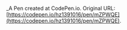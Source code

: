 # 
 _A Pen created at CodePen.io. Original URL: [https://codepen.io/hz1391016/pen/mZPWQE](https://codepen.io/hz1391016/pen/mZPWQE).

 